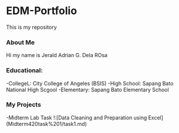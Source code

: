 # EDM-Portfolio
This is my repository
### About Me
Hi my name is Jerald Adrian G. Dela ROsa
### Educational:
-CollegeL: City College of Angeles (BSIS)
-High School: Sapang Bato National High Scgool
-Elementary: Sapang Bato Elementary School
### My Projects
-Midterm Lab Task !:[Data Cleaning and Preparation using Excel] (Midterm420task%201/task1.md)
